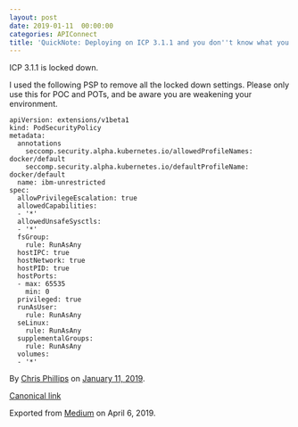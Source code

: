 ```yaml
---
layout: post
date: 2019-01-11  00:00:00
categories: APIConnect
title: 'QuickNote: Deploying on ICP 3.1.1 and you don''t know what you are doing.'
---
```



ICP 3.1.1 is locked down.

I used the following PSP to remove all the locked down settings. Please
only use this for POC and POTs, and be aware you are weakening your
environment.

```
apiVersion: extensions/v1beta1
kind: PodSecurityPolicy
metadata:
  annotations
    seccomp.security.alpha.kubernetes.io/allowedProfileNames: docker/default
    seccomp.security.alpha.kubernetes.io/defaultProfileName: docker/default
  name: ibm-unrestricted
spec:
  allowPrivilegeEscalation: true
  allowedCapabilities:
  - '*'
  allowedUnsafeSysctls:
  - '*'
  fsGroup:
    rule: RunAsAny
  hostIPC: true
  hostNetwork: true
  hostPID: true
  hostPorts:
  - max: 65535
    min: 0
  privileged: true
  runAsUser:
    rule: RunAsAny
  seLinux:
    rule: RunAsAny
  supplementalGroups:
    rule: RunAsAny
  volumes:
  - '*'
```





By [Chris Phillips](https://medium.com/@cminion) on
[January 11, 2019](https://medium.com/p/ebe860d13eef).

[Canonical
link](https://medium.com/@cminion/quicknote-deploying-on-icp-3-1-1-and-you-dont-know-what-you-are-doing-ebe860d13eef)

Exported from [Medium](https://medium.com) on April 6, 2019.
